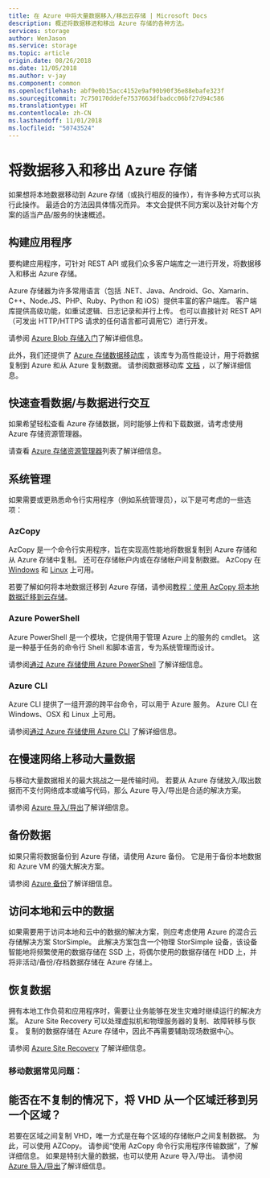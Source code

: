 ```yaml
---
title: 在 Azure 中将大量数据移入/移出云存储 | Microsoft Docs
description: 概述将数据移进和移出 Azure 存储的各种方法。
services: storage
author: WenJason
ms.service: storage
ms.topic: article
origin.date: 08/26/2018
ms.date: 11/05/2018
ms.author: v-jay
ms.component: common
ms.openlocfilehash: abf9e0b15acc4152e9af90b90f36e88ebafe323f
ms.sourcegitcommit: 7c750170ddefe7537663dfbadcc06bf27d94c586
ms.translationtype: HT
ms.contentlocale: zh-CN
ms.lasthandoff: 11/01/2018
ms.locfileid: "50743524"
---
```

# <a name="moving-data-to-and-from-azure-storage"></a>将数据移入和移出 Azure 存储
如果想将本地数据移动到 Azure 存储（或执行相反的操作），有许多种方式可以执行此操作。 最适合的方法因具体情况而异。 本文会提供不同方案以及针对每个方案的适当产品/服务的快速概述。

## <a name="building-applications"></a>构建应用程序
要构建应用程序，可针对 REST API 或我们众多客户端库之一进行开发，将数据移入和移出 Azure 存储。

Azure 存储器为许多常用语言（包括 .NET、Java、Android、Go、Xamarin、C++、Node.JS、PHP、Ruby、Python 和 iOS）提供丰富的客户端库。 客户端库提供高级功能，如重试逻辑、日志记录和并行上传。 也可以直接针对 REST API（可发出 HTTP/HTTPS 请求的任何语言都可调用它）进行开发。

请参阅 [Azure Blob 存储入门](../blobs/storage-dotnet-how-to-use-blobs.md)了解详细信息。

此外，我们还提供了 [Azure 存储数据移动库](https://www.nuget.org/packages/Microsoft.Azure.Storage.DataMovement) ，该库专为高性能设计，用于将数据复制到 Azure 和从 Azure 复制数据。 请参阅数据移动库 [文档](https://github.com/Azure/azure-storage-net-data-movement) ，以了解详细信息。 

## <a name="quickly-viewinginteracting-with-your-data"></a>快速查看数据/与数据进行交互
如果希望轻松查看 Azure 存储数据，同时能够上传和下载数据，请考虑使用 Azure 存储资源管理器。

请查看 [Azure 存储资源管理器](../storage-explorers.md)列表了解详细信息。

## <a name="system-administration"></a>系统管理
如果需要或更熟悉命令行实用程序（例如系统管理员），以下是可考虑的一些选项：

### <a name="azcopy"></a>AzCopy
AzCopy 是一个命令行实用程序，旨在实现高性能地将数据复制到 Azure 存储和从 Azure 存储中复制。 还可在存储帐户内或在存储帐户间复制数据。 AzCopy 在 [Windows](storage-use-azcopy.md) 和 [Linux](storage-use-azcopy-linux.md) 上可用。

若要了解如何将本地数据迁移到 Azure 存储，请参阅[教程：使用 AzCopy 将本地数据迁移到云存储](storage-use-azcopy-migrate-on-premises-data.md)。

### <a name="azure-powershell"></a>Azure PowerShell
Azure PowerShell 是一个模块，它提供用于管理 Azure 上的服务的 cmdlet。 这是一种基于任务的命令行 Shell 和脚本语言，专为系统管理而设计。

请参阅[通过 Azure 存储使用 Azure PowerShell](storage-powershell-guide-full.md) 了解详细信息。

### <a name="azure-cli"></a>Azure CLI
Azure CLI 提供了一组开源的跨平台命令，可以用于 Azure 服务。 Azure CLI 在 Windows、OSX 和 Linux 上可用。

请参阅[通过 Azure 存储使用 Azure CLI](../storage-azure-cli.md) 了解详细信息。

## <a name="moving-large-amounts-of-data-with-a-slow-network"></a>在慢速网络上移动大量数据
与移动大量数据相关的最大挑战之一是传输时间。 若要从 Azure 存储放入/取出数据而不支付网络成本或编写代码，那么 Azure 导入/导出是合适的解决方案。

请参阅 [Azure 导入/导出](../storage-import-export-service.md)了解详细信息。

## <a name="backing-up-your-data"></a>备份数据
如果只需将数据备份到 Azure 存储，请使用 Azure 备份。 它是用于备份本地数据和 Azure VM 的强大解决方案。

请参阅 [Azure 备份](../../backup/backup-introduction-to-azure-backup.md)了解详细信息。

## <a name="accessing-your-data-on-premises-and-from-the-cloud"></a>访问本地和云中的数据
如果需要用于访问本地和云中的数据的解决方案，则应考虑使用 Azure 的混合云存储解决方案 StorSimple。 此解决方案包含一个物理 StorSimple 设备，该设备智能地将频繁使用的数据存储在 SSD 上，将偶尔使用的数据存储在 HDD 上，并将非活动/备份/存档数据存储在 Azure 存储上。

## <a name="recovering-your-data"></a>恢复数据
拥有本地工作负荷和应用程序时，需要让业务能够在发生灾难时继续运行的解决方案。 Azure Site Recovery 可以处理虚拟机和物理服务器的复制、故障转移与恢复。 复制的数据存储在 Azure 存储中，因此不再需要辅助现场数据中心。

请参阅 [Azure Site Recovery](../../site-recovery/site-recovery-overview.md) 了解详细信息。
### <a name="moving-data-faq"></a>移动数据常见问题：
## <a name="can-i-migrate-vhds-from-one-region-to-another-without-copying"></a>能否在不复制的情况下，将 VHD 从一个区域迁移到另一个区域？
若要在区域之间复制 VHD，唯一方式是在每个区域的存储帐户之间复制数据。 为此，可以使用 AZCopy。 请参阅“使用 AzCopy 命令行实用程序传输数据”，了解详细信息。 如果是特别大量的数据，也可以使用 Azure 导入/导出。 请参阅 [Azure 导入/导出](/storage/storage-import-export-service)了解详细信息。
